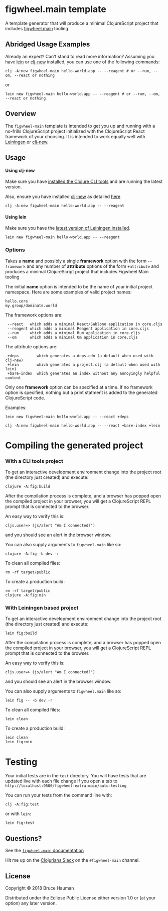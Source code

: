 # figwheel.main template

A template generator that will produce a minimal ClojureScript project
that includes
[figwheel.main](https://figwheel.org)
tooling.

## Abridged Usage Examples

Already an expert? Can't stand to read more information? Assuming you have [lein](https://github.com/technomancy/leiningen) or [clj-new](https://github.com/seancorfield/clj-new) installed, you can use one of the following commands:

```shell
clj -A:new figwheel-main hello-world.app -- --reagent # or --rum, --om, --react or nothing
```

or

```shell
lein new figwheel-main hello-world.app -- --reagent # or --rum, --om, --react or nothing
```

## Overview

The `figwheel-main` template is intended to get you up and running
with a no-frills ClojureScript project initialized with the
ClojureScript React framework of your choosing. It is intended to work
equally well with
[Leiningen](https://github.com/technomancy/leiningen) or
[clj-new](https://github.com/seancorfield/clj-new).

## Usage

#### Using clj-new

Make sure you have
[installed the Clojure CLI tools](https://clojure.org/guides/getting_started#_clojure_installer_and_cli_tools)
and are running the latest version.

Also, ensure you have installed [clj-new](https://github.com/seancorfield/clj-new) as detailed [here](https://github.com/seancorfield/clj-new#getting-started) 
	
	clj -A:new figwheel-main hello-world.app -- --reagent

#### Using lein

Make sure you have the
[latest version of Leiningen installed](https://github.com/technomancy/leiningen#installation).

    lein new figwheel-main hello-world.app -- --reagent

### Options

Takes a **name** and possibly a single **framework** option with the
form `--framework` and any number of **attribute** options of the form
`+attribute` and produces a minimal ClojureScript project that
includes Figwheel Main tooling

The initial **name** option is intended to be the name of your initial
project namespace. Here are some examples of valid project names:

	hello.core
	my.group/dominate.world

The framework options are:

     --react   which adds a minimal React/Sablono application in core.cljs
     --reagent which adds a minimal Reagent application in core.cljs
     --rum     which adds a minimal Rum application in core.cljs
     --om      which adds a minimal Om application in core.cljs

The attribute options are:

     +deps        which generates a deps.edn (a default when used with clj-new)
     +lein        which generates a project.clj (a default when used with lein)
     +bare-index  which generates an index without any annoyingly helpful content

Only one **framework** option can be specified at a time. If no
framework option is specified, nothing but a print statment is added
to the generated ClojureScript code.

Examples:

	lein new figwheel-main hello-world.app -- --react +deps

    clj -A:new figwheel-main hello-world.app -- --react +bare-index +lein

# Compiling the generated project

### With a CLI tools project

To get an interactive development environment change into the project
root (the directory just created) and execute:

    clojure -A:fig:build
	
After the compilation process is complete, and a browser has popped
open the compiled project in your browser, you will get a ClojureScript
REPL prompt that is connected to the browser.

An easy way to verify this is:

    cljs.user=> (js/alert "Am I connected?")

and you should see an alert in the browser window.

You can also supply arguments to `figwheel.main` like so:

	clojure -A:fig -b dev -r

To clean all compiled files:

    rm -rf target/public

To create a production build:

	rm -rf target/public
    clojure -A:fig:min
	
### With Leiningen based project

To get an interactive development environment change into the project
root (the directory just created) and execute:

    lein fig:build
	
After the compilation process is complete, and a browser has popped
open the compiled project in your browser, you will get a ClojureScript
REPL prompt that is connected to the browser.	

An easy way to verify this is:

    cljs.user=> (js/alert "Am I connected?")

and you should see an alert in the browser window.

You can also supply arguments to `figwheel.main` like so:

	lein fig -- -b dev -r

To clean all compiled files:

	lein clean

To create a production build:

	lein clean
    lein fig:min

# Testing

Your initial tests are in the `test` directory. You will have tests
that are updated live with each file change if you open a tab to
`http://localhost:9500/figwheel-extra-main/auto-testing`

You can run your tests from the command line with:

    clj -A:fig:test
	
or with `lein`:

    lein fig:test

## Questions?

See the [`figwheel.main` documentation](https://figwheel.org)

Hit me up on the [Clojurians Slack](http://clojurians.net/) on the `#figwheel-main` channel. 

## License

Copyright © 2018 Bruce Hauman

Distributed under the Eclipse Public License either version 1.0 or (at
your option) any later version.
